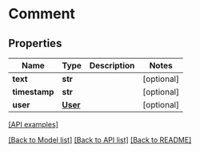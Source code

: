 # Comment

## Properties
Name | Type | Description | Notes
------------ | ------------- | ------------- | -------------
**text** | **str** |  | [optional] 
**timestamp** | **str** |  | [optional] 
**user** | [**User**](User.md) |  | [optional] 

[[API examples]](http://devopshq.github.io/teamcity/teamcity_models/Comment.html)

[[Back to Model list]](../README.md#documentation-for-models) [[Back to API list]](../README.md#documentation-for-api-endpoints) [[Back to README]](../README.md)


